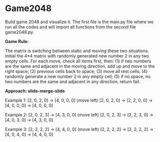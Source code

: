 # Game2048
Build game 2048 and visualize it. The first file is the main.py file where we run all the codes and will import all functions from the second file game2048.py. 

**Game Rule:**

The matrix is switching between static and moving these two situations.
Initial the 4*4 matrix with randomly generated new number 2 in any two empty cells.
For each move, check all items first, then: (1) if two numbers are the same and adjacent in the moving direction, add up and move to the right space; (2) previous cells back to space; (3) move all rest cells; (4) randomly generate a new number 2 in any empty cell; (5) if no space, no two numbers are the same and adjacent in any direction, return fail.

**Approach: slide-merge-slide**


Example 1:
[2, 0, 2, 0] → [4, 0, 0, 0] (move left)
[2, 0, 2, 0] → [2, 2, 0, 0] → [4, 0, 0, 0] → [4, 0, 0, 0]

Example 2:
[2, 0, 2, 3] → [4, 3, 0, 0] (move left)
[2, 0, 2, 3] → [2, 2, 3, 0] → [4, 0, 3, 0] → [4, 3, 0, 0]

Example 3:
[2, 2, 2, 2] → [4, 4, 0, 0] (move left)
[2, 2, 2, 2] → [2, 2, 2, 2] → [4, 0, 4, 0] → [4, 4, 0, 0]

